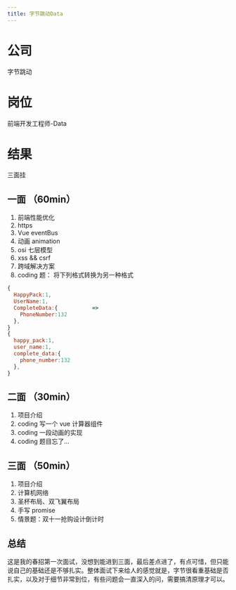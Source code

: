 ```yaml
---
title: 字节跳动Data
---
```


# 公司

字节跳动

# 岗位

前端开发工程师-Data

# 结果

三面挂

## 一面 （60min）

1. 前端性能优化
2. https
3. Vue eventBus
4. 动画 animation
5. osi 七层模型
6. xss && csrf
7. 跨域解决方案
8. coding 题：
   将下列格式转换为另一种格式

```js
{
  HappyPack:1,
  UserName:1,
  CompleteData:{           =>
    PhoneNumber:132
  },
}
{
  happy_pack:1,
  user_name:1,
  complete_data:{
    phone_number:132
  },
}
```

## 二面 （30min）

1. 项目介绍
2. coding 写一个 vue 计算器组件
3. coding 一段动画的实现
4. coding 题目忘了...

## 三面 （50min）

1. 项目介绍
2. 计算机网络
3. 圣杯布局、双飞翼布局
4. 手写 promise
5. 情景题：双十一抢购设计倒计时

## 总结

这是我的春招第一次面试，没想到能进到三面，最后差点进了，有点可惜，但只能说自己的基础还是不够扎实。整体面试下来给人的感觉就是，字节很看重基础是否扎实，以及对于细节非常到位，有些问题会一直深入的问，需要搞清原理才可以。
